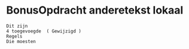 # BonusOpdracht anderetekst lokaal
```
Dit zijn
4 toegevoegde  ( Gewijzigd )
Regels
Die moesten
```
